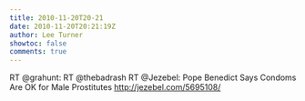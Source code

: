 ```yaml
---
title: 2010-11-20T20-21
date: 2010-11-20T20:21:19Z
author: Lee Turner
showtoc: false
comments: true
---
```


RT @grahunt: RT @thebadrash RT @Jezebel: Pope Benedict Says Condoms Are OK for Male Prostitutes http://jezebel.com/5695108/

